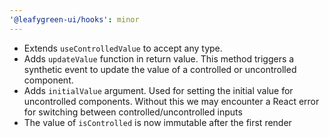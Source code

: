 ```yaml
---
'@leafygreen-ui/hooks': minor
---
```


- Extends `useControlledValue` to accept any type.
- Adds `updateValue` function in return value. This method triggers a synthetic event to update the value of a controlled or uncontrolled component.
- Adds `initialValue` argument. Used for setting the initial value for uncontrolled components. Without this we may encounter a React error for switching between controlled/uncontrolled inputs
- The value of `isControlled` is now immutable after the first render
